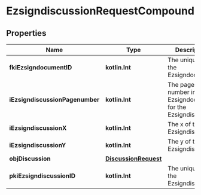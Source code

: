 
# EzsigndiscussionRequestCompound

## Properties
| Name | Type | Description | Notes |
| ------------ | ------------- | ------------- | ------------- |
| **fkiEzsigndocumentID** | **kotlin.Int** | The unique ID of the Ezsigndocument |  |
| **iEzsigndiscussionPagenumber** | **kotlin.Int** | The page number in the Ezsigndocument for the Ezsigndiscussion |  |
| **iEzsigndiscussionX** | **kotlin.Int** | The x of the Ezsigndiscussion |  |
| **iEzsigndiscussionY** | **kotlin.Int** | The y of the Ezsigndiscussion |  |
| **objDiscussion** | [**DiscussionRequest**](DiscussionRequest.md) |  |  |
| **pkiEzsigndiscussionID** | **kotlin.Int** | The unique ID of the Ezsigndiscussion |  [optional] |



